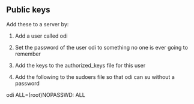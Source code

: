 Public keys
-----------

Add these to a server by:

1) Add a user called odi

2) Set the password of the user odi to something no one is ever going to remember

3) Add the keys to the authorized_keys file for this user

4) Add the following to the sudoers file so that odi can su without a password 

odi     ALL=(root)NOPASSWD: ALL
